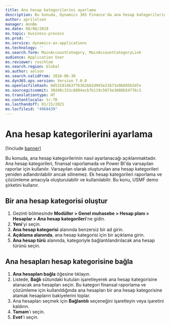 ```yaml
---
title: Ana hesap kategorilerini ayarlama
description: Bu konuda, Dynamics 365 Finance'da ana hesap kategorilerinin nasıl ayarlanacağı açıklanmaktadır.
author: aprilolson
manager: AnnBe
ms.date: 08/08/2019
ms.topic: business-process
ms.prod: ''
ms.service: dynamics-ax-applications
ms.technology: ''
ms.search.form: MainAccountCategory, MainAccountCategoryLink
audience: Application User
ms.reviewer: roschlom
ms.search.region: Global
ms.author: aolson
ms.search.validFrom: 2016-06-30
ms.dyn365.ops.version: Version 7.0.0
ms.openlocfilehash: 0d53181d63f7b362662d993e21671e9b685b5dfe
ms.sourcegitcommit: 38d40c331c8894acb7b119c5073e3088b54776c1
ms.translationtype: HT
ms.contentlocale: tr-TR
ms.lasthandoff: 01/15/2021
ms.locfileid: "4968439"
---
```

# <a name="set-up-main-account-categories"></a>Ana hesap kategorilerini ayarlama

[!include [banner](../../includes/banner.md)]

Bu konuda, ana hesap kategorilerinin nasıl ayarlanacağı açıklanmaktadır. Ana hesap kategorileri, finansal raporlamada ve Power BI'da varsayılan raporlar için kullanılır. Varsayılan olarak oluşturulan ana hesap kategorileri yeniden adlandırılabilir ancak silinemez. Ek hesap kategorileri raporlama ve çözümleme amacıyla oluşturulabilir ve kullanılabilir. Bu konu, USMF demo şirketini kullanır.

## <a name="create-a-main-account-category"></a>Bir ana hesap kategorisi oluştur
1. Gezinti bölmesinde **Modüller > Genel muhasebe > Hesap planı > Hesaplar > Ana hesap kategorileri**'ne gidin.
2. **Yeni**'yi seçin.
3. **Ana hesap kategorisi** alanında benzersiz bir ad girin.
4. **Açıklama alanında**, ana hesap kategorisi için bir açıklama girin.
5. **Ana hesap türü** alanında, kategoriyle bağlantılandırılacak ana hesap türünü seçin.

## <a name="link-main-accounts-to-account-category"></a>Ana hesapları hesap kategorisine bağla
1. **Ana hesapları bağla** öğesine tıklayın.
2. Listede, **Bağlı** sütundaki kutuları işaretleyerek ana hesap kategorisine atanacak ana hesapları seçin. Bu kategori finansal raporlama ve çözümleme için kullanıldığında ana hesapları bir ana hesap kategorisine atamak hesapların bakiyelerini toplar.  
3. Ana hesapları seçmek için **Bağlantılı** seçeneğini işaretleyin veya işaretini kaldırın.
4. **Tamam**'ı seçin.
5. **Evet**'i seçin.
